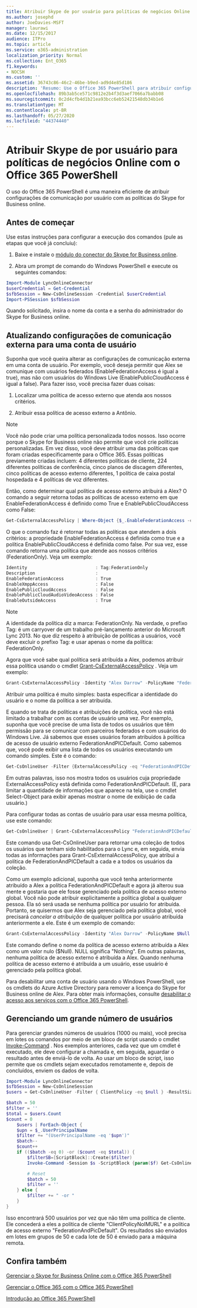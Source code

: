 ```yaml
---
title: Atribuir Skype de por usuário para políticas de negócios Online com o Office 365 PowerShell
ms.author: josephd
author: JoeDavies-MSFT
manager: laurawi
ms.date: 12/15/2017
audience: ITPro
ms.topic: article
ms.service: o365-administration
localization_priority: Normal
ms.collection: Ent_O365
f1.keywords:
- NOCSH
ms.custom: ''
ms.assetid: 36743c86-46c2-46be-b9ed-ad9d4e85d186
description: 'Resumo: Use o Office 365 PowerShell para atribuir configurações de comunicação por usuário com as políticas do Skype for Business online.'
ms.openlocfilehash: 89b3ab5ce571c9812e2b4f3d3aef7066a7babb08
ms.sourcegitcommit: 0c2d4cfb4d1b21ea93bcc6eb52421548db34b1e6
ms.translationtype: MT
ms.contentlocale: pt-BR
ms.lasthandoff: 05/27/2020
ms.locfileid: "44374440"
---
```

# <a name="assign-per-user-skype-for-business-online-policies-with-office-365-powershell"></a>Atribuir Skype de por usuário para políticas de negócios Online com o Office 365 PowerShell

O uso do Office 365 PowerShell é uma maneira eficiente de atribuir configurações de comunicação por usuário com as políticas do Skype for Business online.
  
## <a name="before-you-begin"></a>Antes de começar

Use estas instruções para configurar a execução dos comandos (pule as etapas que você já concluiu):
  
1. Baixe e instale o [módulo do conector do Skype for Business online](https://www.microsoft.com/download/details.aspx?id=39366).
    
2. Abra um prompt de comando do Windows PowerShell e execute os seguintes comandos: 
    
```powershell
Import-Module LyncOnlineConnector
$userCredential = Get-Credential
$sfbSession = New-CsOnlineSession -Credential $userCredential
Import-PSSession $sfbSession
```

Quando solicitado, insira o nome da conta e a senha do administrador do Skype for Business online.
    
## <a name="updating-external-communication-settings-for-a-user-account"></a>Atualizando configurações de comunicação externa para uma conta de usuário

Suponha que você queira alterar as configurações de comunicação externa em uma conta de usuário. Por exemplo, você deseja permitir que Alex se comunique com usuários federados (EnableFederationAccess é igual a true), mas não com usuários do Windows Live (EnablePublicCloudAccess é igual a false). Para fazer isso, você precisa fazer duas coisas:
  
1. Localizar uma política de acesso externo que atenda aos nossos critérios.
    
2. Atribuir essa política de acesso externo a Antônio.
    
> [!NOTE]
>  Você não pode criar uma política personalizada todos nossos. Isso ocorre porque o Skype for Business online não permite que você crie políticas personalizadas. Em vez disso, você deve atribuir uma das políticas que foram criadas especificamente para o Office 365. Essas políticas previamente criadas incluem: 4 diferentes políticas de cliente, 224 diferentes políticas de conferência, cinco planos de discagem diferentes, cinco políticas de acesso externo diferentes, 1 política de caixa postal hospedada e 4 políticas de voz diferentes.
  
Então, como determinar qual política de acesso externo atribuirá a Alex? O comando a seguir retorna todas as políticas de acesso externo em que EnableFederationAccess é definido como True e EnablePublicCloudAccess como False:
  
```powershell
Get-CsExternalAccessPolicy | Where-Object {$_.EnableFederationAccess -eq $True -and $_.EnablePublicCloudAccess -eq $False}
```

O que o comando faz é retornar todas as políticas que atendem a dois critérios: a propriedade EnableFederationAccess é definida como true e a política EnablePublicCloudAccess é definida como false. Por sua vez, esse comando retorna uma política que atende aos nossos critérios (FederationOnly). Veja um exemplo:
  
```powershell
Identity                          : Tag:FederationOnly
Description                       :
EnableFederationAccess            : True
EnableXmppAccess                  : False
EnablePublicCloudAccess           : False
EnablePublicCloudAudioVideoAccess : False
EnableOutsideAccess               : True
```

> [!NOTE]
> A identidade da política diz a marca: FederationOnly. Na verdade, o prefixo Tag: é um carryover de um trabalho pré-lançamento anterior do Microsoft Lync 2013. No que diz respeito à atribuição de políticas a usuários, você deve excluir o prefixo Tag: e usar apenas o nome da política: FederationOnly. 
  
Agora que você sabe qual política será atribuída a Alex, podemos atribuir essa política usando o cmdlet [Grant-CsExternalAccessPolicy](https://go.microsoft.com/fwlink/?LinkId=523974) . Veja um exemplo:
  
```powershell
Grant-CsExternalAccessPolicy -Identity "Alex Darrow" -PolicyName "FederationOnly"
```

Atribuir uma política é muito simples: basta especificar a identidade do usuário e o nome da política a ser atribuída. 
  
E quando se trata de políticas e atribuições de política, você não está limitado a trabalhar com as contas de usuário uma vez. Por exemplo, suponha que você precise de uma lista de todos os usuários que têm permissão para se comunicar com parceiros federados e com usuários do Windows Live. Já sabemos que esses usuários foram atribuídos à política de acesso de usuário externo FederationAndPICDefault. Como sabemos que, você pode exibir uma lista de todos os usuários executando um comando simples. Este é o comando:
  
```powershell
Get-CsOnlineUser -Filter {ExternalAccessPolicy -eq "FederationAndPICDefault"} | Select-Object DisplayName
```

Em outras palavras, isso nos mostra todos os usuários cuja propriedade ExternalAccessPolicy está definida como FederationAndPICDefault. (E, para limitar a quantidade de informações que aparece na tela, use o cmdlet Select-Object para exibir apenas mostrar o nome de exibição de cada usuário.) 
  
Para configurar todas as contas de usuário para usar essa mesma política, use este comando:
  
```powershell
Get-CsOnlineUser | Grant-CsExternalAccessPolicy "FederationAndPICDefault"
```

Este comando usa Get-CsOnlineUser para retornar uma coleção de todos os usuários que tenham sido habilitados para o Lync e, em seguida, envia todas as informações para Grant-CsExternalAccessPolicy, que atribui a política de FederationAndPICDefault a cada e a todos os usuários da coleção.
  
Como um exemplo adicional, suponha que você tenha anteriormente atribuído a Alex a política FederationAndPICDefault e agora já alterou sua mente e gostaria que ele fosse gerenciado pela política de acesso externo global. Você não pode atribuir explicitamente a política global a qualquer pessoa. Ela só será usada se nenhuma política por usuário for atribuída. Portanto, se quisermos que Alex seja gerenciado pela política global, você precisará *cancelar a atribuição* de qualquer política por usuário atribuída anteriormente a ele. Este é um exemplo de comando:
  
```powershell
Grant-CsExternalAccessPolicy -Identity "Alex Darrow" -PolicyName $Null
```

Este comando define o nome da política de acesso externo atribuída a Alex como um valor nulo ($Null). NULL significa "Nothing". Em outras palavras, nenhuma política de acesso externo é atribuída a Alex. Quando nenhuma política de acesso externo é atribuída a um usuário, esse usuário é gerenciado pela política global.
  
Para desabilitar uma conta de usuário usando o Windows PowerShell, use os cmdlets do Azure Active Directory para remover a licença do Skype for Business online de Alex. Para obter mais informações, consulte [desabilitar o acesso aos serviços com o Office 365 PowerShell](assign-licenses-to-user-accounts-with-office-365-powershell.md).

## <a name="managing-large-numbers-of-users"></a>Gerenciando um grande número de usuários

Para gerenciar grandes números de usuários (1000 ou mais), você precisa em lotes os comandos por meio de um bloco de script usando o cmdlet [Invoke-Command](https://docs.microsoft.com/powershell/module/microsoft.powershell.core/invoke-command?view=powershell-7) .  Nos exemplos anteriores, cada vez que um cmdlet é executado, ele deve configurar a chamada e, em seguida, aguardar o resultado antes de enviá-lo de volta.  Ao usar um bloco de script, isso permite que os cmdlets sejam executados remotamente e, depois de concluídos, enviem os dados de volta. 

```powershell
Import-Module LyncOnlineConnector
$sfbSession = New-CsOnlineSession
$users = Get-CsOnlineUser -Filter { ClientPolicy -eq $null } -ResultSize 500

$batch = 50
$filter = ''
$total = $users.Count
$count = 0
    $users | ForEach-Object {
    $upn = $_.UserPrincipalName
    $filter += "(UserPrincipalName -eq '$upn')"
    $batch--
    $count++
    if (($batch -eq 0) -or ($count -eq $total)) {
        $filterSB=[ScriptBlock]::Create($filter)
        Invoke-Command -Session $s -ScriptBlock {param($f) Get-CsOnlineUser -filter $f | Grant-CsClientPolicy -PolicyName "ClientPolicyNoIMURL" -Passthru | Grant-CsExternalAccessPolicy -PolicyName "FederationAndPICDefault"} -ArgumentList $filterSB

        # Reset
        $batch = 50
        $filter = ''
    } else {
        $filter += " -or "
    }
}
```

Isso encontrará 500 usuários por vez que não têm uma política de cliente. Ele concederá a eles a política de cliente "ClientPolicyNoIMURL" e a política de acesso externo "FederationAndPicDefault". Os resultados são enviados em lotes em grupos de 50 e cada lote de 50 é enviado para a máquina remota.
  
## <a name="see-also"></a>Confira também

[Gerenciar o Skype for Business Online com o Office 365 PowerShell](manage-skype-for-business-online-with-office-365-powershell.md)
  
[Gerenciar o Office 365 com o Office 365 PowerShell](manage-office-365-with-office-365-powershell.md)
  
[Introdução ao Office 365 PowerShell](getting-started-with-office-365-powershell.md)
